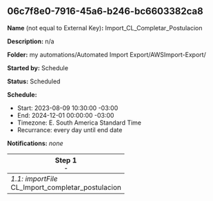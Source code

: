 ## 06c7f8e0-7916-45a6-b246-bc6603382ca8

**Name** (not equal to External Key)**:** Import_CL_Completar_Postulacion

**Description:** n/a

**Folder:** my automations/Automated Import Export/AWSImport-Export/

**Started by:** Schedule

**Status:** Scheduled

**Schedule:**

* Start: 2023-08-09 10:30:00 -03:00
* End: 2024-12-01 00:00:00 -03:00
* Timezone: E. South America Standard Time
* Recurrance: every day until end date

**Notifications:** _none_


| Step 1<br>_<small>-</small>_ |
| --- |
| _1.1: importFile_<br>CL_Import_completar_postulacion |
